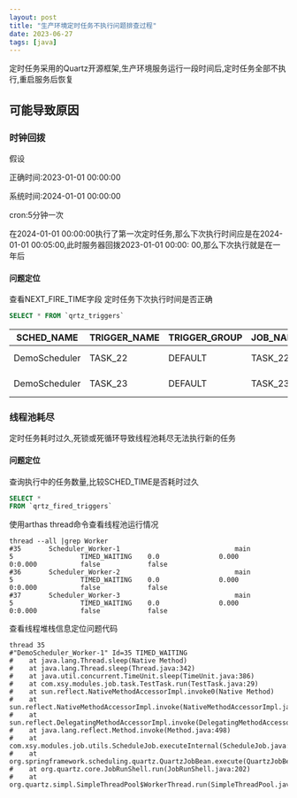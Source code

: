 ```yaml
---
layout: post
title: "生产环境定时任务不执行问题排查过程"
date: 2023-06-27
tags: [java]
---
```

定时任务采用的Quartz开源框架,生产环境服务运行一段时间后,定时任务全部不执行,重启服务后恢复

## 可能导致原因

### 时钟回拨

假设

正确时间:2023-01-01 00:00:00

系统时间:2024-01-01 00:00:00

cron:5分钟一次

在2024-01-01 00:00:00执行了第一次定时任务,那么下次执行时间应是在2024-01-01 00:05:00,此时服务器回拨2023-01-01 00:00:
00,那么下次执行就是在一年后

#### 问题定位

查看NEXT_FIRE_TIME字段 定时任务下次执行时间是否正确

```sql
SELECT * FROM `qrtz_triggers`
```

| SCHED_NAME     | TRIGGER_NAME | TRIGGER_GROUP | JOB_NAME | JOB_GROUP | DESCRIPTION | NEXT_FIRE_TIME | PREV_FIRE_TIME | PRIORITY | TRIGGER_STATE | TRIGGER_TYPE | START_TIME     | END_TIME | CALENDAR_NAME | MISFIRE_INSTR | JOB_DATA       |
|----------------|--------------|---------------|----------|-----------|-------------|----------------|----------------|----------|---------------|--------------|----------------|----------|---------------|---------------|----------------|
| DemoScheduler	 | TASK_22	     | DEFAULT       | 	TASK_22 | 	DEFAULT	 |             | 1687856760000	 | 1687856700000	 | 5	       | BLOCKED	      | CRON	        | 1687856674000	 | 0        | 		            | 2	            | (BLOB) 0 bytes |
| DemoScheduler	 | TASK_23	     | DEFAULT       | 	TASK_23 | 	DEFAULT	 |             | 1687856940000  | 	-1            | 	5       | 	WAITING	     | CRON	        | 1687856674000	 | 0        | 	             | 2	            | (BLOB) 0 bytes |

### 线程池耗尽

定时任务耗时过久,死锁或死循环导致线程池耗尽无法执行新的任务

#### 问题定位

查询执行中的任务数量,比较SCHED_TIME是否耗时过久

```sql
SELECT *
FROM `qrtz_fired_triggers`
```

使用arthas thread命令查看线程池运行情况

```shell
thread --all |grep Worker
#35       Scheduler_Worker-1                             main                      5                 TIMED_WAITING    0.0               0.000            0:0.000           false            false            
#36       Scheduler_Worker-2                             main                      5                 TIMED_WAITING    0.0               0.000            0:0.000           false            false            
#37       Scheduler_Worker-3                             main                      5                 TIMED_WAITING    0.0               0.000            0:0.000           false            false
```

查看线程堆栈信息定位问题代码

```shell
thread 35
#"DemoScheduler_Worker-1" Id=35 TIMED_WAITING
#    at java.lang.Thread.sleep(Native Method)
#    at java.lang.Thread.sleep(Thread.java:342)
#    at java.util.concurrent.TimeUnit.sleep(TimeUnit.java:386)
#    at com.xsy.modules.job.task.TestTask.run(TestTask.java:29)
#    at sun.reflect.NativeMethodAccessorImpl.invoke0(Native Method)
#    at sun.reflect.NativeMethodAccessorImpl.invoke(NativeMethodAccessorImpl.java:62)
#    at sun.reflect.DelegatingMethodAccessorImpl.invoke(DelegatingMethodAccessorImpl.java:43)
#    at java.lang.reflect.Method.invoke(Method.java:498)
#    at com.xsy.modules.job.utils.ScheduleJob.executeInternal(ScheduleJob.java:63)
#    at org.springframework.scheduling.quartz.QuartzJobBean.execute(QuartzJobBean.java:75)
#    at org.quartz.core.JobRunShell.run(JobRunShell.java:202)
#    at org.quartz.simpl.SimpleThreadPool$WorkerThread.run(SimpleThreadPool.java:573)
```